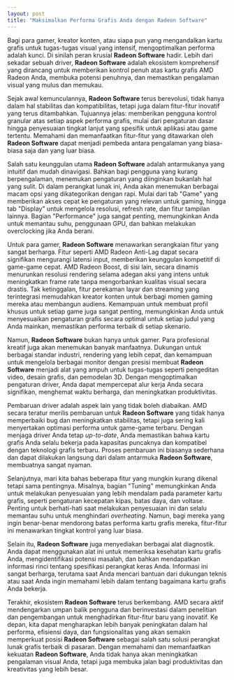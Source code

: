 ```yaml
---
layout: post
title: "Maksimalkan Performa Grafis Anda dengan Radeon Software"
---
```


Bagi para gamer, kreator konten, atau siapa pun yang mengandalkan kartu grafis untuk tugas-tugas visual yang intensif, mengoptimalkan performa adalah kunci. Di sinilah peran krusial **Radeon Software** hadir. Lebih dari sekadar sebuah driver, **Radeon Software** adalah ekosistem komprehensif yang dirancang untuk memberikan kontrol penuh atas kartu grafis AMD Radeon Anda, membuka potensi penuhnya, dan memastikan pengalaman visual yang mulus dan memukau.

Sejak awal kemunculannya, **Radeon Software** terus berevolusi, tidak hanya dalam hal stabilitas dan kompatibilitas, tetapi juga dalam fitur-fitur inovatif yang terus ditambahkan. Tujuannya jelas: memberikan pengguna kontrol granular atas setiap aspek performa grafis, mulai dari pengaturan dasar hingga penyesuaian tingkat lanjut yang spesifik untuk aplikasi atau game tertentu. Memahami dan memanfaatkan fitur-fitur yang ditawarkan oleh **Radeon Software** dapat menjadi pembeda antara pengalaman yang biasa-biasa saja dan yang luar biasa.

Salah satu keunggulan utama **Radeon Software** adalah antarmukanya yang intuitif dan mudah dinavigasi. Bahkan bagi pengguna yang kurang berpengalaman, menemukan pengaturan yang diinginkan bukanlah hal yang sulit. Di dalam perangkat lunak ini, Anda akan menemukan berbagai macam opsi yang dikategorikan dengan rapi. Mulai dari tab "Game" yang memberikan akses cepat ke pengaturan yang relevan untuk gaming, hingga tab "Display" untuk mengelola resolusi, refresh rate, dan fitur tampilan lainnya. Bagian "Performance" juga sangat penting, memungkinkan Anda untuk memantau suhu, penggunaan GPU, dan bahkan melakukan overclocking jika Anda berani.

Untuk para gamer, **Radeon Software** menawarkan serangkaian fitur yang sangat berharga. Fitur seperti AMD Radeon Anti-Lag dapat secara signifikan mengurangi latensi input, memberikan keunggulan kompetitif di game-game cepat. AMD Radeon Boost, di sisi lain, secara dinamis menurunkan resolusi rendering selama adegan aksi yang intens untuk meningkatkan frame rate tanpa mengorbankan kualitas visual secara drastis. Tak ketinggalan, fitur perekaman layar dan streaming yang terintegrasi memudahkan kreator konten untuk berbagi momen gaming mereka atau membangun audiens. Kemampuan untuk membuat profil khusus untuk setiap game juga sangat penting, memungkinkan Anda untuk menyesuaikan pengaturan grafis secara optimal untuk setiap judul yang Anda mainkan, memastikan performa terbaik di setiap skenario.

Namun, **Radeon Software** bukan hanya untuk gamer. Para profesional kreatif juga akan menemukan banyak manfaatnya. Dukungan untuk berbagai standar industri, rendering yang lebih cepat, dan kemampuan untuk mengelola berbagai monitor dengan presisi membuat **Radeon Software** menjadi alat yang ampuh untuk tugas-tugas seperti pengeditan video, desain grafis, dan pemodelan 3D. Dengan mengoptimalkan pengaturan driver, Anda dapat mempercepat alur kerja Anda secara signifikan, menghemat waktu berharga, dan meningkatkan produktivitas.

Pembaruan driver adalah aspek lain yang tidak boleh diabaikan. AMD secara teratur merilis pembaruan untuk **Radeon Software** yang tidak hanya memperbaiki bug dan meningkatkan stabilitas, tetapi juga sering kali menyertakan optimasi performa untuk game-game terbaru. Dengan menjaga driver Anda tetap _up-to-date_, Anda memastikan bahwa kartu grafis Anda selalu bekerja pada kapasitas puncaknya dan kompatibel dengan teknologi grafis terbaru. Proses pembaruan ini biasanya sederhana dan dapat dilakukan langsung dari dalam antarmuka **Radeon Software**, membuatnya sangat nyaman.

Selanjutnya, mari kita bahas beberapa fitur yang mungkin kurang dikenal tetapi sama pentingnya. Misalnya, bagian "Tuning" memungkinkan Anda untuk melakukan penyesuaian yang lebih mendalam pada parameter kartu grafis, seperti pengaturan kecepatan kipas, batas daya, dan voltase. Penting untuk berhati-hati saat melakukan penyesuaian ini dan selalu memantau suhu untuk menghindari _overheating_. Namun, bagi mereka yang ingin benar-benar mendorong batas performa kartu grafis mereka, fitur-fitur ini menawarkan tingkat kontrol yang luar biasa.

Selain itu, **Radeon Software** juga menyediakan berbagai alat diagnostik. Anda dapat menggunakan alat ini untuk memeriksa kesehatan kartu grafis Anda, mengidentifikasi potensi masalah, dan bahkan mendapatkan informasi rinci tentang spesifikasi perangkat keras Anda. Informasi ini sangat berharga, terutama saat Anda mencari bantuan dari dukungan teknis atau saat Anda ingin memahami lebih dalam tentang bagaimana kartu grafis Anda bekerja.

Terakhir, ekosistem **Radeon Software** terus berkembang. AMD secara aktif mendengarkan umpan balik pengguna dan berinvestasi dalam penelitian dan pengembangan untuk menghadirkan fitur-fitur baru yang inovatif. Ke depan, kita dapat mengharapkan lebih banyak peningkatan dalam hal performa, efisiensi daya, dan fungsionalitas yang akan semakin memperkuat posisi **Radeon Software** sebagai salah satu solusi perangkat lunak grafis terbaik di pasaran. Dengan memahami dan memanfaatkan kekuatan **Radeon Software**, Anda tidak hanya akan meningkatkan pengalaman visual Anda, tetapi juga membuka jalan bagi produktivitas dan kreativitas yang lebih besar.
